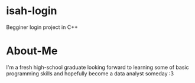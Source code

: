 # isah-login
Begginer login project in C++

# About-Me
I'm a fresh high-school graduate looking forward to learning some of basic programming skills and hopefully become a data analyst someday :3
